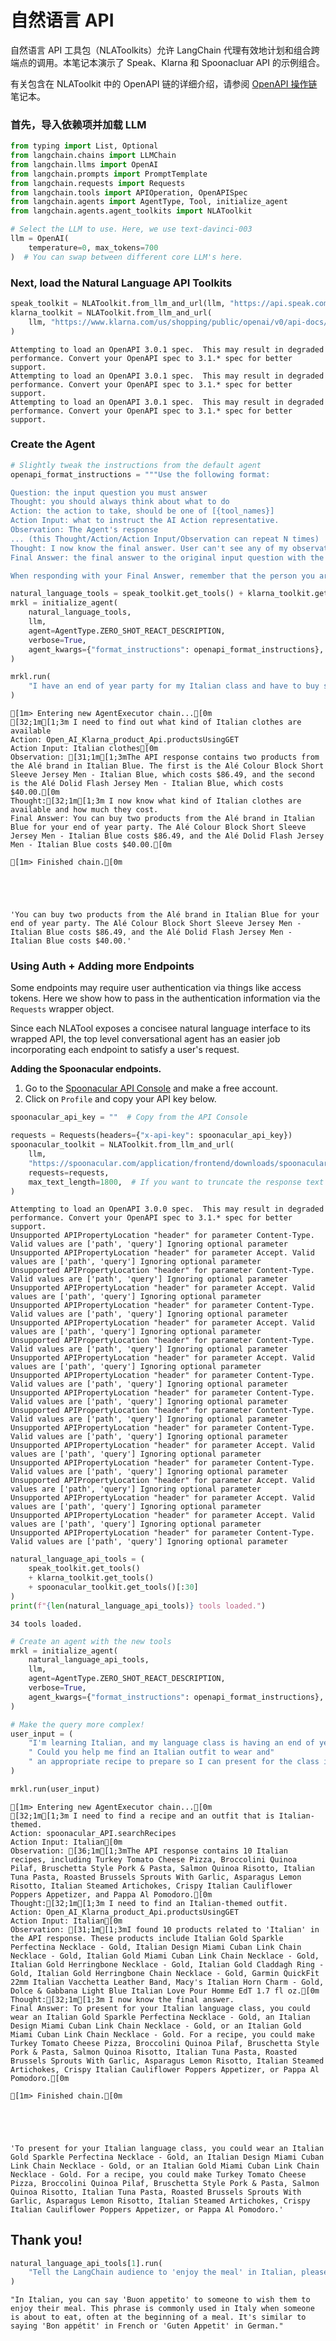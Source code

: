 # 自然语言 API

自然语言 API 工具包（NLAToolkits）允许 LangChain 代理有效地计划和组合跨端点的调用。本笔记本演示了 Speak、Klarna 和 Spoonacluar API 的示例组合。

有关包含在 NLAToolkit 中的 OpenAPI 链的详细介绍，请参阅 [OpenAPI 操作链](openapi.html) 笔记本。

### 首先，导入依赖项并加载 LLM


```python
from typing import List, Optional
from langchain.chains import LLMChain
from langchain.llms import OpenAI
from langchain.prompts import PromptTemplate
from langchain.requests import Requests
from langchain.tools import APIOperation, OpenAPISpec
from langchain.agents import AgentType, Tool, initialize_agent
from langchain.agents.agent_toolkits import NLAToolkit
```


```python
# Select the LLM to use. Here, we use text-davinci-003
llm = OpenAI(
    temperature=0, max_tokens=700
)  # You can swap between different core LLM's here.
```

### Next, load the Natural Language API Toolkits


```python
speak_toolkit = NLAToolkit.from_llm_and_url(llm, "https://api.speak.com/openapi.yaml")
klarna_toolkit = NLAToolkit.from_llm_and_url(
    llm, "https://www.klarna.com/us/shopping/public/openai/v0/api-docs/"
)
```

    Attempting to load an OpenAPI 3.0.1 spec.  This may result in degraded performance. Convert your OpenAPI spec to 3.1.* spec for better support.
    Attempting to load an OpenAPI 3.0.1 spec.  This may result in degraded performance. Convert your OpenAPI spec to 3.1.* spec for better support.
    Attempting to load an OpenAPI 3.0.1 spec.  This may result in degraded performance. Convert your OpenAPI spec to 3.1.* spec for better support.
    

### Create the Agent


```python
# Slightly tweak the instructions from the default agent
openapi_format_instructions = """Use the following format:

Question: the input question you must answer
Thought: you should always think about what to do
Action: the action to take, should be one of [{tool_names}]
Action Input: what to instruct the AI Action representative.
Observation: The Agent's response
... (this Thought/Action/Action Input/Observation can repeat N times)
Thought: I now know the final answer. User can't see any of my observations, API responses, links, or tools.
Final Answer: the final answer to the original input question with the right amount of detail

When responding with your Final Answer, remember that the person you are responding to CANNOT see any of your Thought/Action/Action Input/Observations, so if there is any relevant information there you need to include it explicitly in your response."""
```


```python
natural_language_tools = speak_toolkit.get_tools() + klarna_toolkit.get_tools()
mrkl = initialize_agent(
    natural_language_tools,
    llm,
    agent=AgentType.ZERO_SHOT_REACT_DESCRIPTION,
    verbose=True,
    agent_kwargs={"format_instructions": openapi_format_instructions},
)
```


```python
mrkl.run(
    "I have an end of year party for my Italian class and have to buy some Italian clothes for it"
)
```

    
    
    [1m> Entering new AgentExecutor chain...[0m
    [32;1m[1;3m I need to find out what kind of Italian clothes are available
    Action: Open_AI_Klarna_product_Api.productsUsingGET
    Action Input: Italian clothes[0m
    Observation: [31;1m[1;3mThe API response contains two products from the Alé brand in Italian Blue. The first is the Alé Colour Block Short Sleeve Jersey Men - Italian Blue, which costs $86.49, and the second is the Alé Dolid Flash Jersey Men - Italian Blue, which costs $40.00.[0m
    Thought:[32;1m[1;3m I now know what kind of Italian clothes are available and how much they cost.
    Final Answer: You can buy two products from the Alé brand in Italian Blue for your end of year party. The Alé Colour Block Short Sleeve Jersey Men - Italian Blue costs $86.49, and the Alé Dolid Flash Jersey Men - Italian Blue costs $40.00.[0m
    
    [1m> Finished chain.[0m
    




    'You can buy two products from the Alé brand in Italian Blue for your end of year party. The Alé Colour Block Short Sleeve Jersey Men - Italian Blue costs $86.49, and the Alé Dolid Flash Jersey Men - Italian Blue costs $40.00.'



### Using Auth + Adding more Endpoints

Some endpoints may require user authentication via things like access tokens. Here we show how to pass in the authentication information via the `Requests` wrapper object.

Since each NLATool exposes a concisee natural language interface to its wrapped API, the top level conversational agent has an easier job incorporating each endpoint to satisfy a user's request.

**Adding the Spoonacular endpoints.**

1. Go to the [Spoonacular API Console](https://spoonacular.com/food-api/console#Profile) and make a free account.
2. Click on `Profile` and copy your API key below.


```python
spoonacular_api_key = ""  # Copy from the API Console
```


```python
requests = Requests(headers={"x-api-key": spoonacular_api_key})
spoonacular_toolkit = NLAToolkit.from_llm_and_url(
    llm,
    "https://spoonacular.com/application/frontend/downloads/spoonacular-openapi-3.json",
    requests=requests,
    max_text_length=1800,  # If you want to truncate the response text
)
```

    Attempting to load an OpenAPI 3.0.0 spec.  This may result in degraded performance. Convert your OpenAPI spec to 3.1.* spec for better support.
    Unsupported APIPropertyLocation "header" for parameter Content-Type. Valid values are ['path', 'query'] Ignoring optional parameter
    Unsupported APIPropertyLocation "header" for parameter Accept. Valid values are ['path', 'query'] Ignoring optional parameter
    Unsupported APIPropertyLocation "header" for parameter Content-Type. Valid values are ['path', 'query'] Ignoring optional parameter
    Unsupported APIPropertyLocation "header" for parameter Accept. Valid values are ['path', 'query'] Ignoring optional parameter
    Unsupported APIPropertyLocation "header" for parameter Content-Type. Valid values are ['path', 'query'] Ignoring optional parameter
    Unsupported APIPropertyLocation "header" for parameter Accept. Valid values are ['path', 'query'] Ignoring optional parameter
    Unsupported APIPropertyLocation "header" for parameter Content-Type. Valid values are ['path', 'query'] Ignoring optional parameter
    Unsupported APIPropertyLocation "header" for parameter Accept. Valid values are ['path', 'query'] Ignoring optional parameter
    Unsupported APIPropertyLocation "header" for parameter Content-Type. Valid values are ['path', 'query'] Ignoring optional parameter
    Unsupported APIPropertyLocation "header" for parameter Content-Type. Valid values are ['path', 'query'] Ignoring optional parameter
    Unsupported APIPropertyLocation "header" for parameter Content-Type. Valid values are ['path', 'query'] Ignoring optional parameter
    Unsupported APIPropertyLocation "header" for parameter Content-Type. Valid values are ['path', 'query'] Ignoring optional parameter
    Unsupported APIPropertyLocation "header" for parameter Accept. Valid values are ['path', 'query'] Ignoring optional parameter
    Unsupported APIPropertyLocation "header" for parameter Content-Type. Valid values are ['path', 'query'] Ignoring optional parameter
    Unsupported APIPropertyLocation "header" for parameter Accept. Valid values are ['path', 'query'] Ignoring optional parameter
    Unsupported APIPropertyLocation "header" for parameter Accept. Valid values are ['path', 'query'] Ignoring optional parameter
    Unsupported APIPropertyLocation "header" for parameter Accept. Valid values are ['path', 'query'] Ignoring optional parameter
    Unsupported APIPropertyLocation "header" for parameter Content-Type. Valid values are ['path', 'query'] Ignoring optional parameter
    


```python
natural_language_api_tools = (
    speak_toolkit.get_tools()
    + klarna_toolkit.get_tools()
    + spoonacular_toolkit.get_tools()[:30]
)
print(f"{len(natural_language_api_tools)} tools loaded.")
```

    34 tools loaded.
    


```python
# Create an agent with the new tools
mrkl = initialize_agent(
    natural_language_api_tools,
    llm,
    agent=AgentType.ZERO_SHOT_REACT_DESCRIPTION,
    verbose=True,
    agent_kwargs={"format_instructions": openapi_format_instructions},
)
```


```python
# Make the query more complex!
user_input = (
    "I'm learning Italian, and my language class is having an end of year party... "
    " Could you help me find an Italian outfit to wear and"
    " an appropriate recipe to prepare so I can present for the class in Italian?"
)
```


```python
mrkl.run(user_input)
```

    
    
    [1m> Entering new AgentExecutor chain...[0m
    [32;1m[1;3m I need to find a recipe and an outfit that is Italian-themed.
    Action: spoonacular_API.searchRecipes
    Action Input: Italian[0m
    Observation: [36;1m[1;3mThe API response contains 10 Italian recipes, including Turkey Tomato Cheese Pizza, Broccolini Quinoa Pilaf, Bruschetta Style Pork & Pasta, Salmon Quinoa Risotto, Italian Tuna Pasta, Roasted Brussels Sprouts With Garlic, Asparagus Lemon Risotto, Italian Steamed Artichokes, Crispy Italian Cauliflower Poppers Appetizer, and Pappa Al Pomodoro.[0m
    Thought:[32;1m[1;3m I need to find an Italian-themed outfit.
    Action: Open_AI_Klarna_product_Api.productsUsingGET
    Action Input: Italian[0m
    Observation: [31;1m[1;3mI found 10 products related to 'Italian' in the API response. These products include Italian Gold Sparkle Perfectina Necklace - Gold, Italian Design Miami Cuban Link Chain Necklace - Gold, Italian Gold Miami Cuban Link Chain Necklace - Gold, Italian Gold Herringbone Necklace - Gold, Italian Gold Claddagh Ring - Gold, Italian Gold Herringbone Chain Necklace - Gold, Garmin QuickFit 22mm Italian Vacchetta Leather Band, Macy's Italian Horn Charm - Gold, Dolce & Gabbana Light Blue Italian Love Pour Homme EdT 1.7 fl oz.[0m
    Thought:[32;1m[1;3m I now know the final answer.
    Final Answer: To present for your Italian language class, you could wear an Italian Gold Sparkle Perfectina Necklace - Gold, an Italian Design Miami Cuban Link Chain Necklace - Gold, or an Italian Gold Miami Cuban Link Chain Necklace - Gold. For a recipe, you could make Turkey Tomato Cheese Pizza, Broccolini Quinoa Pilaf, Bruschetta Style Pork & Pasta, Salmon Quinoa Risotto, Italian Tuna Pasta, Roasted Brussels Sprouts With Garlic, Asparagus Lemon Risotto, Italian Steamed Artichokes, Crispy Italian Cauliflower Poppers Appetizer, or Pappa Al Pomodoro.[0m
    
    [1m> Finished chain.[0m
    




    'To present for your Italian language class, you could wear an Italian Gold Sparkle Perfectina Necklace - Gold, an Italian Design Miami Cuban Link Chain Necklace - Gold, or an Italian Gold Miami Cuban Link Chain Necklace - Gold. For a recipe, you could make Turkey Tomato Cheese Pizza, Broccolini Quinoa Pilaf, Bruschetta Style Pork & Pasta, Salmon Quinoa Risotto, Italian Tuna Pasta, Roasted Brussels Sprouts With Garlic, Asparagus Lemon Risotto, Italian Steamed Artichokes, Crispy Italian Cauliflower Poppers Appetizer, or Pappa Al Pomodoro.'



## Thank you!


```python
natural_language_api_tools[1].run(
    "Tell the LangChain audience to 'enjoy the meal' in Italian, please!"
)
```




    "In Italian, you can say 'Buon appetito' to someone to wish them to enjoy their meal. This phrase is commonly used in Italy when someone is about to eat, often at the beginning of a meal. It's similar to saying 'Bon appétit' in French or 'Guten Appetit' in German."




```python

```
